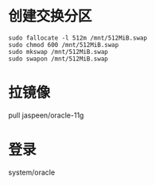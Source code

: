 # 创建交换分区
```
sudo fallocate -l 512m /mnt/512MiB.swap
sudo chmod 600 /mnt/512MiB.swap
sudo mkswap /mnt/512MiB.swap
sudo swapon /mnt/512MiB.swap
```
# 拉镜像

pull jaspeen/oracle-11g

# 登录

system/oracle
